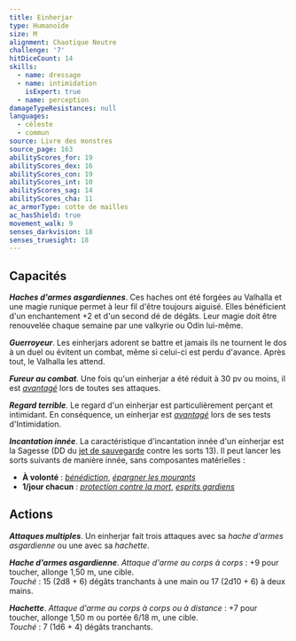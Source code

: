 ```yaml
---
title: Einherjar
type: Humanoïde
size: M
alignment: Chaotique Neutre
challenge: '7'
hitDiceCount: 14
skills:
  - name: dressage
  - name: intimidation
    isExpert: true
  - name: perception
damageTypeResistances: null
languages:
  - céleste
  - commun
source: Livre des monstres
source_page: 163
abilityScores_for: 19
abilityScores_dex: 16
abilityScores_con: 19
abilityScores_int: 10
abilityScores_sag: 14
abilityScores_cha: 11
ac_armorType: cotte de mailles
ac_hasShield: true
movement_walk: 9
senses_darkvision: 18
senses_truesight: 18
---
```

## Capacités
_**Haches d'armes asgardiennes**_. Ces haches ont été forgées au Valhalla et une magie runique permet à leur fil d'être toujours aiguisé. Elles bénéficient d'un enchantement +2 et d'un second dé de dégâts. Leur magie doit être renouvelée chaque semaine par une valkyrie ou Odin lui-même.

_**Guerroyeur**_. Les einherjars adorent se battre et jamais ils ne tournent le dos à un duel ou évitent un combat, même si celui-ci est perdu d'avance. Après tout, le Valhalla les attend.

_**Fureur au combat**_. Une fois qu'un einherjar a été réduit à 30 pv ou moins, il est [_avantagé_](/utiliser-les-caracteristiques/#avantage-et-desavantage) lors de toutes ses attaques.

_**Regard terrible**_. Le regard d'un einherjar est particulièrement perçant et intimidant. En conséquence, un einherjar est [_avantagé_](/utiliser-les-caracteristiques/#avantage-et-desavantage) lors de ses tests d'Intimidation.

_**Incantation innée**_. La caractéristique d'incantation innée d'un einherjar est la Sagesse (DD du [jet de sauvegarde](/utiliser-les-caracteristiques/#jets-de-sauvegarde) contre les sorts 13). Il peut lancer les sorts suivants de manière innée, sans composantes matérielles :
* **À volonté** : [_bénédiction_](/grimoire/benediction/), [_épargner les mourants_](/grimoire/epargner-les-mourants/)
* **1/jour chacun** : [_protection contre la mort_](/grimoire/protection-contre-la-mort/), [_esprits gardiens_](/grimoire/esprits-gardiens/)

## Actions
_**Attaques multiples**_. Un einherjar fait trois attaques avec sa _hache d'armes asgardienne_ ou une avec sa _hachette_.

_**Hache d'armes asgardienne**_. _Attaque d'arme au corps à corps_ : +9 pour toucher, allonge 1,50 m, une cible.  
_Touché_ : 15 (2d8 + 6) dégâts tranchants à une main ou 17 (2d10 + 6) à deux mains.

_**Hachette**_. _Attaque d'arme au corps à corps ou à distance_ : +7 pour toucher, allonge 1,50 m ou portée 6/18 m, une cible.  
_Touché_ : 7 (1d6 + 4) dégâts tranchants.
